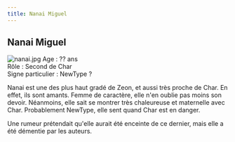 ```yaml
---
title: Nanai Miguel
---
```


Nanai Miguel
------------

![nanai.jpg](/images/stories/saga/charcontreattaque/persos/nanai.jpg)
Age : ?? ans  
Rôle : Second de Char  
Signe particulier : NewType ?  
  
Nanai est une des plus haut gradé de Zeon, et aussi très proche de Char. En effet, ils sont amants. Femme de caractère, elle n'en oublie pas moins son devoir. Néanmoins, elle sait se montrer très chaleureuse et maternelle avec Char. Probablement NewType, elle sent quand Char est en danger.


Une rumeur prétendait qu'elle aurait été enceinte de ce dernier, mais elle a été démentie par les auteurs.

